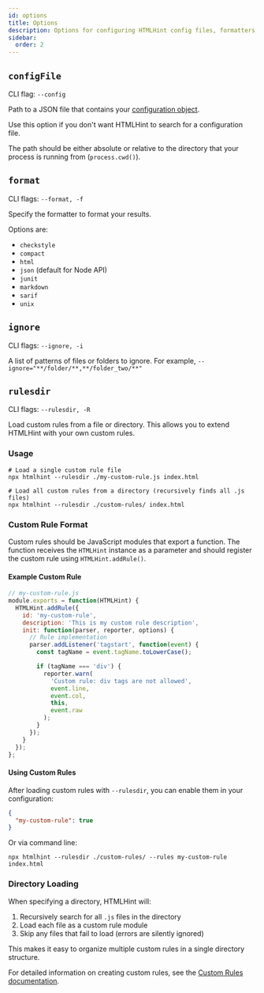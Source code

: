 ```yaml
---
id: options
title: Options
description: Options for configuring HTMLHint config files, formatters, and more.
sidebar:
  order: 2
---
```


## `configFile`

CLI flag: `--config`

Path to a JSON file that contains your [configuration object](/configuration/).

Use this option if you don't want HTMLHint to search for a configuration file.

The path should be either absolute or relative to the directory that your process is running from (`process.cwd()`).

## `format`

CLI flags: `--format, -f`

Specify the formatter to format your results.

Options are:

- `checkstyle`
- `compact`
- `html`
- `json` (default for Node API)
- `junit`
- `markdown`
- `sarif`
- `unix`

## `ignore`

CLI flags: `--ignore, -i`

A list of patterns of files or folders to ignore. For example, `--ignore="**/folder/**,**/folder_two/**"`

## `rulesdir`

CLI flags: `--rulesdir, -R`

Load custom rules from a file or directory. This allows you to extend HTMLHint with your own custom rules.

### Usage

```shell
# Load a single custom rule file
npx htmlhint --rulesdir ./my-custom-rule.js index.html

# Load all custom rules from a directory (recursively finds all .js files)
npx htmlhint --rulesdir ./custom-rules/ index.html
```

### Custom Rule Format

Custom rules should be JavaScript modules that export a function. The function receives the `HTMLHint` instance as a parameter and should register the custom rule using `HTMLHint.addRule()`.

#### Example Custom Rule

```javascript
// my-custom-rule.js
module.exports = function(HTMLHint) {
  HTMLHint.addRule({
    id: 'my-custom-rule',
    description: 'This is my custom rule description',
    init: function(parser, reporter, options) {
      // Rule implementation
      parser.addListener('tagstart', function(event) {
        const tagName = event.tagName.toLowerCase();

        if (tagName === 'div') {
          reporter.warn(
            'Custom rule: div tags are not allowed',
            event.line,
            event.col,
            this,
            event.raw
          );
        }
      });
    }
  });
};
```

#### Using Custom Rules

After loading custom rules with `--rulesdir`, you can enable them in your configuration:

```json
{
  "my-custom-rule": true
}
```

Or via command line:

```shell
npx htmlhint --rulesdir ./custom-rules/ --rules my-custom-rule index.html
```

### Directory Loading

When specifying a directory, HTMLHint will:

1. Recursively search for all `.js` files in the directory
2. Load each file as a custom rule module
3. Skip any files that fail to load (errors are silently ignored)

This makes it easy to organize multiple custom rules in a single directory structure.

For detailed information on creating custom rules, see the [Custom Rules documentation](/usage/custom-rules/).
